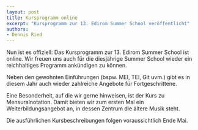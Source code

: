 ```yaml
---
layout: post
title: Kursprogramm online
excerpt: "Kursprogramm zur 13. Edirom Summer School veröffentlicht"
authors:
- Dennis Ried
---
```


Nun ist es offiziell: Das Kursprogramm zur 13. Edirom Summer School ist online.
Wir freuen uns auch für die diesjährige Summer School wieder ein reichhaltiges
Programm ankündigen zu können.

Neben den gewohnten Einführungen (bspw. MEI, TEI, Git uvm.) gibt es in diesem
Jahr auch wieder zahlreiche Angebote für Fortgeschrittene.

Eine Besonderheit, auf die wir gerne hinweisen, ist der Kurs zu
Mensuralnotation. Damit bieten wir zum ersten Mal ein Weiterbildungsangebot an,
in dessen Zentrum die ältere Musik steht.

Die ausführlichen Kursbeschreibungen folgen voraussichtlich Ende Mai.
